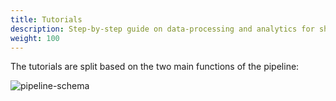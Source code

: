 ```yaml
---
title: Tutorials
description: Step-by-step guide on data-processing and analytics for shotgun metagenomics data.
weight: 100
---
```



The tutorials are split based on the two main functions of the pipeline:

![pipeline-schema](../../images/mima_pipeline.svg)
